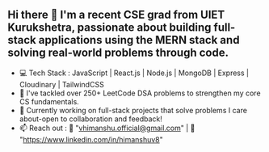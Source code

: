 ## Hi there 👋 I'm a recent CSE grad from UIET Kurukshetra, passionate about building full-stack applications using the MERN stack and solving real-world problems through code.

- 💻 Tech Stack : JavaScript | React.js | Node.js | MongoDB | Express | Cloudinary | TailwindCSS
- 🧠 I've tackled over 250+ LeetCode DSA problems to strengthen my core CS fundamentals.
- 🚀 Currently working on full-stack projects that solve problems I care about-open to collaboration and feedback!
- 📫 Reach out : 📧 "vhimanshu.official@gmail.com" | 🧰 "https://www.linkedin.com/in/himanshuv8"

<!--
**vhimanshu-official/vhimanshu-official** is a ✨ _special_ ✨ repository because its `README.md` (this file) appears on your GitHub profile.

Here are some ideas to get you started:

- 🔭 I’m currently working on ...
- 🌱 I’m currently learning ...
- 👯 I’m looking to collaborate on ...
- 🤔 I’m looking for help with ...
- 💬 Ask me about ...
- 📫 How to reach me: ...
- 😄 Pronouns: ...
- ⚡ Fun fact: ...
-->
